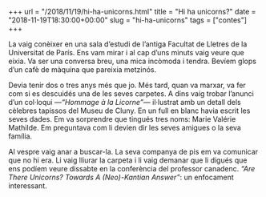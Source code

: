 +++
url = "/2018/11/19/hi-ha-unicorns.html"
title = "Hi ha unicorns?"
date = "2018-11-19T18:30:00+00:00"
slug = "hi-ha-unicorns"
tags = ["contes"]
+++

La vaig conèixer en una sala d’estudi de l’antiga Facultat de Lletres de la Universitat de París. Ens vam mirar i al cap d’uns minuts vaig veure que eixia. Va ser una conversa breu, una mica incòmoda i tendra. Bevíem glops d’un cafè de màquina que pareixia metzinós.

Devia tenir dos o tres anys més que jo. Més tard, quan va marxar, va fer com si es descuidés una de les seves carpetes. A dins vaig trobar l’anunci d’un col·loqui —*“Hommage à la Licorne”*— il·lustrat amb un detall dels cèlebres tapissos del Museu de Cluny. En un full en blanc havia escrit les seves dades. Em va sorprendre que tingués tres noms: Marie Valérie Mathilde. Em preguntava com li devien dir les seves amigues o la seva família.

Al vespre vaig anar a buscar-la. La seva companya de pis em va comunicar que no hi era. Li vaig lliurar la carpeta i li vaig demanar que li digués que ens podíem veure dissabte en la conferència del professor canadenc. *“Are There Unicorns? Towards A (Neo)-Kantian Answer”*: un enfocament interessant.

